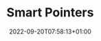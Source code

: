 ---
title: "Smart Pointers"
description: ""
lead: ""
date: 2022-09-20T07:58:13+01:00
lastmod: 2022-09-20T07:58:13+01:00
draft: false
images: []
weight: 19
---